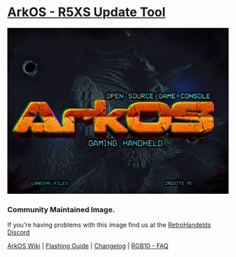 
# [ArkOS - R5XS Update Tool](https://aeolusux.github.io/ArkOS-R5XS/)
![](https://raw.githubusercontent.com/AeolusUX/ArkOS-R3XS/main/logo.bmp)
### Community Maintained Image.
If you're having problems with this image find us at the [RetroHandelds Discord](https://discord.gg/RetroHandhelds)


[ArkOS Wiki](https://github.com/christianhaitian/arkos/wiki) | [Flashing Guide](https://ko-fi.com/post/Installation-Guide-for-ArkOS-v2-0-01272024-J3J6TVPH1) | [Changelog](https://raw.githubusercontent.com/christianhaitian/arkos/main/changelogs/rgb10-changelog) | [RGB10 - FAQ](https://github.com/christianhaitian/arkos/wiki/Frequently-Asked-Questions---RGB10)
